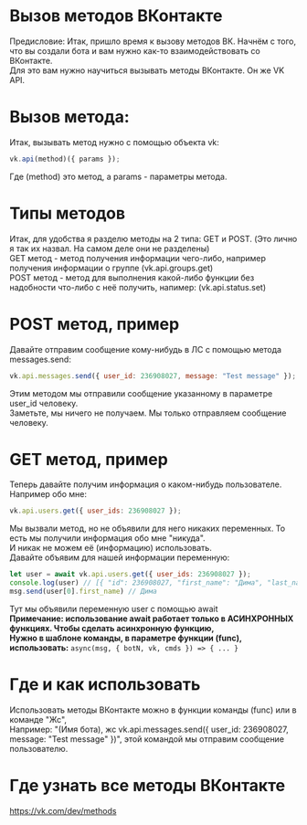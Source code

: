 # Вызов методов ВКонтакте
Предисловие:
Итак, пришло время к вызову методов ВК. Начнём с того, что вы создали бота и вам нужно как-то взаимодействовать со ВКонтакте.<br>
Для это вам нужно научиться вызывать методы ВКонтакте. Он же VK API.
# Вызов метода:
Итак, вызывать метод нужно с помощью объекта vk:
```js
vk.api(method)({ params });
```
Где (method) это метод, а params - параметры метода.
# Типы методов
Итак, для удобства я разделю методы на 2 типа: GET и POST. (Это лично я так их назвал. На самом деле они не разделены)<br>
GET метод - метод получения информации чего-либо, например получения информации о группе (vk.api.groups.get)<br>
POST метод - метод для выполнения какой-либо функции без надобности что-либо с неё получить, напимер: (vk.api.status.set)
# POST метод, пример
Давайте отправим сообщение кому-нибудь в ЛС с помощью метода messages.send:
```js
vk.api.messages.send({ user_id: 236908027, message: "Test message" });
```
Этим методом мы отправили сообщение указанному в параметре user_id человеку.<br>
Заметьте, мы ничего не получаем. Мы только отправляем сообщение человеку.
# GET метод, пример
Теперь давайте получим информация о каком-нибудь пользователе. Например обо мне:
```js
vk.api.users.get({ user_ids: 236908027 });
```
Мы вызвали метод, но не объявили для него никаких переменных. То есть мы получили информация обо мне "никуда".<br>
И никак не можем её (информацию) использовать.<br>
Давайте объявим для нашей информации переменную:
```js
let user = await vk.api.users.get({ user_ids: 236908027 });
console.log(user) // [{ "id": 236908027, "first_name": "Дима", "last_name": "Брюханов" }]
msg.send(user[0].first_name) // Дима
```
Тут мы объявили переменную user с помощью await<br>
**Примечание: использование await работает только в АСИНХРОННЫХ функциях. Чтобы сделать асинхронную функцию,<br>
Нужно в шаблоне команды, в параметре функции (func), использовать:** ```async(msg, { botN, vk, cmds }) => { ... } ```
# Где и как использовать
Использовать методы ВКонтакте можно в функции команды (func) или в команде "Жс",<br>
Например: "(Имя бота), жс vk.api.messages.send({ user_id: 236908027, message: "Test message" })", этой командой мы отправим сообщение пользователю.
# Где узнать все методы ВКонтакте
https://vk.com/dev/methods
